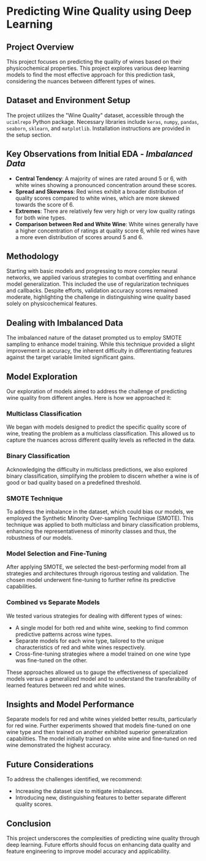 
# Predicting Wine Quality using Deep Learning

## Project Overview
This project focuses on predicting the quality of wines based on their physicochemical properties. This project explores various deep learning models to find the most effective approach for this prediction task, considering the nuances between different types of wines.

## Dataset and Environment Setup
The project utilizes the "Wine Quality" dataset, accessible through the `ucimlrepo` Python package. Necessary libraries include `keras`, `numpy`, `pandas`, `seaborn`, `sklearn`, and `matplotlib`. Installation instructions are provided in the setup section.

## Key Observations from Initial EDA - ***Imbalanced Data***

- **Central Tendency**: A majority of wines are rated around 5 or 6, with white wines showing a pronounced concentration around these scores.
- **Spread and Skewness**: Red wines exhibit a broader distribution of quality scores compared to white wines, which are more skewed towards the score of 6.
- **Extremes**: There are relatively few very high or very low quality ratings for both wine types.
- **Comparison between Red and White Wine**: White wines generally have a higher concentration of ratings at quality score 6, while red wines have a more even distribution of scores around 5 and 6.

## Methodology 
Starting with basic models and progressing to more complex neural networks, we applied various strategies to combat overfitting and enhance model generalization. This included the use of regularization techniques and callbacks. Despite efforts, validation accuracy scores remained moderate, highlighting the challenge in distinguishing wine quality based solely on physicochemical features.

## Dealing with Imbalanced Data
The imbalanced nature of the dataset prompted us to employ SMOTE sampling to enhance model training. While this technique provided a slight improvement in accuracy, the inherent difficulty in differentiating features against the target variable limited significant gains.

## Model Exploration

Our exploration of models aimed to address the challenge of predicting wine quality from different angles. Here is how we approached it:

### Multiclass Classification
We began with models designed to predict the specific quality score of wine, treating the problem as a multiclass classification. This allowed us to capture the nuances across different quality levels as reflected in the data.

### Binary Classification
Acknowledging the difficulty in multiclass predictions, we also explored binary classification, simplifying the problem to discern whether a wine is of good or bad quality based on a predefined threshold.

### SMOTE Technique
To address the imbalance in the dataset, which could bias our models, we employed the Synthetic Minority Over-sampling Technique (SMOTE). This technique was applied to both multiclass and binary classification problems, enhancing the representativeness of minority classes and thus, the robustness of our models.

### Model Selection and Fine-Tuning
After applying SMOTE, we selected the best-performing model from all strategies and architectures through rigorous testing and validation. The chosen model underwent fine-tuning to further refine its predictive capabilities.

### Combined vs Separate Models
We tested various strategies for dealing with different types of wines:
- A single model for both red and white wine, seeking to find common predictive patterns across wine types.
- Separate models for each wine type, tailored to the unique characteristics of red and white wines respectively.
- Cross-fine-tuning strategies where a model trained on one wine type was fine-tuned on the other.

These approaches allowed us to gauge the effectiveness of specialized models versus a generalized model and to understand the transferability of learned features between red and white wines.

## Insights and Model Performance
Separate models for red and white wines yielded better results, particularly for red wine. Further experiments showed that models fine-tuned on one wine type and then trained on another exhibited superior generalization capabilities. The model initially trained on white wine and fine-tuned on red wine demonstrated the highest accuracy.

## Future Considerations
To address the challenges identified, we recommend:
- Increasing the dataset size to mitigate imbalances.
- Introducing new, distinguishing features to better separate different quality scores.

## Conclusion
This project underscores the complexities of predicting wine quality through deep learning. Future efforts should focus on enhancing data quality and feature engineering to improve model accuracy and applicability.
